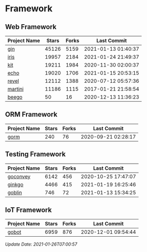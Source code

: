 # Framework

## Web Framework
| Project Name | Stars | Forks | Last Commit |
| ------------ | ----- | ----- | ----------- |
| [gin](https://github.com/gin-gonic/gin) | 45126 | 5159 | 2021-01-13 01:40:37 |
| [iris](https://github.com/kataras/iris) | 19957 | 2184 | 2021-01-24 21:49:37 |
| [kit](https://github.com/go-kit/kit) | 19211 | 1984 | 2020-11-30 02:00:37 |
| [echo](https://github.com/labstack/echo) | 19020 | 1706 | 2021-01-15 20:53:15 |
| [revel](https://github.com/revel/revel) | 12112 | 1388 | 2020-07-12 05:57:36 |
| [martini](https://github.com/go-martini/martini) | 11186 | 1115 | 2017-01-21 21:58:54 |
| [beego](https://github.com/astaxie/beego) | 50 | 16 | 2020-12-13 11:36:23 |

## ORM Framework
| Project Name | Stars | Forks | Last Commit |
| ------------ | ----- | ----- | ----------- |
| [gorm](https://github.com/jinzhu/gorm) | 240 | 76 | 2020-09-21 02:28:17 |

## Testing Framework
| Project Name | Stars | Forks | Last Commit |
| ------------ | ----- | ----- | ----------- |
| [goconvey](https://github.com/smartystreets/goconvey) | 6142 | 456 | 2020-10-25 17:47:07 |
| [ginkgo](https://github.com/onsi/ginkgo) | 4466 | 415 | 2021-01-19 16:25:46 |
| [goblin](https://github.com/franela/goblin) | 746 | 72 | 2021-01-13 15:34:25 |

## IoT Framework
| Project Name | Stars | Forks | Last Commit |
| ------------ | ----- | ----- | ----------- |
| [gobot](https://github.com/hybridgroup/gobot) | 6959 | 876 | 2020-12-01 09:54:44 |

*Update Date: 2021-01-26T07:00:57*